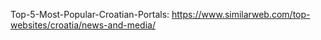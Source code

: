 Top-5-Most-Popular-Croatian-Portals: https://www.similarweb.com/top-websites/croatia/news-and-media/

